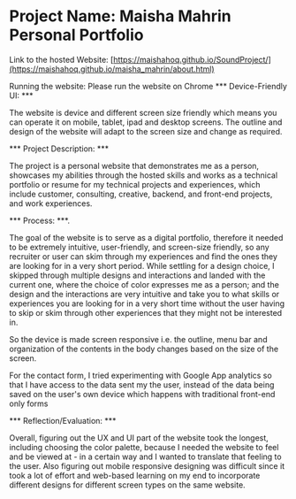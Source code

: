 # Project Name: Maisha Mahrin Personal Portfolio




Link to the hosted Website: [https://maishahoq.github.io/SoundProject/](https://maishahoq.github.io/maisha_mahrin/about.html) 



Running the website: Please run the website on Chrome
*** Device-Friendly UI: ***   

The website is device and different screen size friendly which means you can operate it on mobile, tablet, ipad and desktop screens. The outline and design of the website will adapt to the screen size and change as required.

*** Project Description: ***      

The project is a personal website that demonstrates me as a person, showcases my abilities through the hosted skills and works as a technical portfolio or resume for my technical projects and experiences, which include customer, consulting, creative, backend, and front-end projects, and work experiences.  


*** Process: ***.   

The goal of the website is to serve as a digital portfolio, therefore it needed to be extremely intuitive, user-friendly, and screen-size friendly, so any recruiter or user can skim through my experiences and find the ones they are looking for in a very short period. While settling for a design choice, I skipped through multiple designs and interactions and landed with the current one, where the choice of color expresses me as a person; and the design and the interactions are very intuitive and take you to what skills or experiences you are looking for in a very short time without the user having to skip or skim through other experiences that they might not be interested in. 

So the device is made screen responsive i.e. the outline, menu bar and organization of the contents in the body changes based on the size of the screen.

For the contact form, I tried experimenting with Google App analytics so that I have access to the data sent my the user, instead of the data being saved on the user's own device which happens with traditional front-end only forms





*** Reflection/Evaluation: *** 

Overall, figuring out the UX and UI part of the website took the longest, including choosing the color palette, because I needed the website to feel and be viewed at - in a certain way and I wanted to translate that feeling to the user. Also figuring out mobile responsive designing was difficult since it took a lot of effort and web-based learning on my end to incorporate different designs for different screen types on the same website. 

